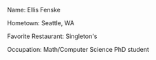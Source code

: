 Name: Ellis Fenske<p>
Hometown: Seattle, WA<p>
Favorite Restaurant: Singleton's<p>
Occupation: Math/Computer Science PhD student<p>
